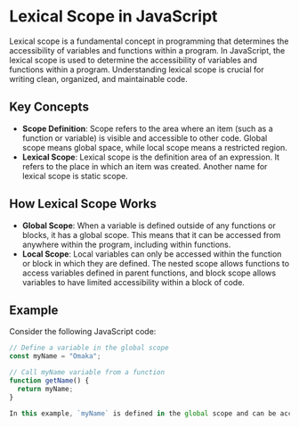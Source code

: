 # Lexical Scope in JavaScript

Lexical scope is a fundamental concept in programming that determines the accessibility of variables and functions within a program. In JavaScript, the lexical scope is used to determine the accessibility of variables and functions within a program. Understanding lexical scope is crucial for writing clean, organized, and maintainable code.

## Key Concepts
- **Scope Definition**: Scope refers to the area where an item (such as a function or variable) is visible and accessible to other code. Global scope means global space, while local scope means a restricted region.
- **Lexical Scope**: Lexical scope is the definition area of an expression. It refers to the place in which an item was created. Another name for lexical scope is static scope.

## How Lexical Scope Works
- **Global Scope**: When a variable is defined outside of any functions or blocks, it has a global scope. This means that it can be accessed from anywhere within the program, including within functions.
- **Local Scope**: Local variables can only be accessed within the function or block in which they are defined. The nested scope allows functions to access variables defined in parent functions, and block scope allows variables to have limited accessibility within a block of code.

## Example
Consider the following JavaScript code:
```javascript
// Define a variable in the global scope
const myName = "Omaka";

// Call myName variable from a function
function getName() {
  return myName;
}

In this example, `myName` is defined in the global scope and can be accessed within the `getName` function.
